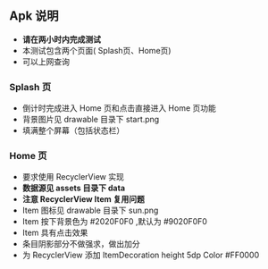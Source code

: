 ## Apk 说明 ##

- **请在两小时内完成测试**
- 本测试包含两个页面( Splash页、Home页)
- 可以上网查询

### Splash 页 ###

- 倒计时完成进入 Home 页和点击直接进入 Home 页功能
- 背景图片见 drawable 目录下 start.png
- 填满整个屏幕（包括状态栏）

### Home 页 ###

- 要求使用 RecyclerView 实现
- **数据源见 assets 目录下 data**
- **注意 RecyclerView Item 复用问题**
- Item 图标见 drawable 目录下 sun.png
- Item 按下背景色为 #2020F0F0 ,默认为 #9020F0F0
- Item 具有点击效果
- 条目阴影部分不做强求，做出加分
- 为 RecyclerView 添加 ItemDecoration height 5dp Color #FF0000
